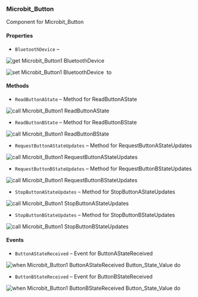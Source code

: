 ### Microbit_Button

Component for Microbit_Button

#### Properties

+ <a name="BluetoothDevice"></a>`BluetoothDevice` – 


![get Microbit_Button1 BluetoothDevice ](blocks/Microbit_Button.BluetoothDevice_getter.svg)


![set Microbit_Button1 BluetoothDevice  to](blocks/Microbit_Button.BluetoothDevice_setter.svg)

#### Methods

+ <a name="ReadButtonAState"></a>`ReadButtonAState` – Method for ReadButtonAState

![call Microbit_Button1 ReadButtonAState](blocks/Microbit_Button.ReadButtonAState.svg)

+ <a name="ReadButtonBState"></a>`ReadButtonBState` – Method for ReadButtonBState

![call Microbit_Button1 ReadButtonBState](blocks/Microbit_Button.ReadButtonBState.svg)

+ <a name="RequestButtonAStateUpdates"></a>`RequestButtonAStateUpdates` – Method for RequestButtonAStateUpdates

![call Microbit_Button1 RequestButtonAStateUpdates](blocks/Microbit_Button.RequestButtonAStateUpdates.svg)

+ <a name="RequestButtonBStateUpdates"></a>`RequestButtonBStateUpdates` – Method for RequestButtonBStateUpdates

![call Microbit_Button1 RequestButtonBStateUpdates](blocks/Microbit_Button.RequestButtonBStateUpdates.svg)

+ <a name="StopButtonAStateUpdates"></a>`StopButtonAStateUpdates` – Method for StopButtonAStateUpdates

![call Microbit_Button1 StopButtonAStateUpdates](blocks/Microbit_Button.StopButtonAStateUpdates.svg)

+ <a name="StopButtonBStateUpdates"></a>`StopButtonBStateUpdates` – Method for StopButtonBStateUpdates

![call Microbit_Button1 StopButtonBStateUpdates](blocks/Microbit_Button.StopButtonBStateUpdates.svg)

#### Events

+ <a name="ButtonAStateReceived"></a>`ButtonAStateReceived` – Event for ButtonAStateReceived

![when Microbit_Button1 ButtonAStateReceived Button_State_Value do](blocks/Microbit_Button.ButtonAStateReceived.svg)

+ <a name="ButtonBStateReceived"></a>`ButtonBStateReceived` – Event for ButtonBStateReceived

![when Microbit_Button1 ButtonBStateReceived Button_State_Value do](blocks/Microbit_Button.ButtonBStateReceived.svg)


